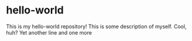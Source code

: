 # hello-world
This is my hello-world repository!
This is some description of myself. Cool, huh?
Yet another line
and one more
